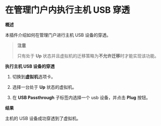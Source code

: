 # 在管理门户内执行主机 USB 穿透

**概述**

本插件介绍如何在管理门户进行主机 USB 设备的穿透。


> **注意**
>
> 只有处于 **Up** 状态并且虚拟机的迁移策略为**不允许迁移**时才能实现该功能。

**执行主机 USB 设备的穿透**

1. 切换到**虚拟机**选项卡。

2. 选择一台处于 **Up** 状态的虚拟机。

3. 在 **USB Passthrough** 子标签内选择一个 usb 设备，并点击 **Plug** 按钮。


**结果**

主机的 USB 设备成功穿透到了虚拟机。
